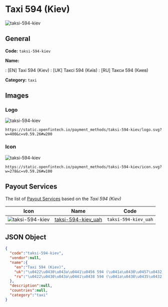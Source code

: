 
# Taxi 594 (Kiev) 
![taksi-594-kiev](https://static.openfintech.io/payment_methods/taksi-594-kiev/logo.svg?w=400&c=v0.59.26#w200)  

## General 
**Code:** `taksi-594-kiev` 
 
**Name:** 
 
:	[EN] Taxi 594 (Kiev) 
:	[UK] Таксі 594 (Київ) 
:	[RU] Такси 594 (Киев) 
 
**Category:** `taxi` 
 

## Images 

### Logo 
![taksi-594-kiev](https://static.openfintech.io/payment_methods/taksi-594-kiev/logo.svg?w=400&c=v0.59.26#w200)  

```
https://static.openfintech.io/payment_methods/taksi-594-kiev/logo.svg?w=400&c=v0.59.26#w200
```  

### Icon 
![taksi-594-kiev](https://static.openfintech.io/payment_methods/taksi-594-kiev/icon.svg?w=278&c=v0.59.26#w100)  

```
https://static.openfintech.io/payment_methods/taksi-594-kiev/icon.svg?w=278&c=v0.59.26#w100
```  

## Payout Services 
 
The list of [Payout Services](/payout-services/) based on the _Taxi 594 (Kiev)_ 

|Icon|Name|Code| 
|:---:|:---:|:---:| 
|![taksi-594-kiev](https://static.openfintech.io/payout_methods/taksi-594-kiev/icon.png?w=278&c=v0.59.26#w40) |[taksi-594-kiev_uah](/payout-services/taksi-594-kiev_uah/)|`taksi-594-kiev_uah`| 
 

## JSON Object 

```json
{
  "code":"taksi-594-kiev",
  "vendor":null,
  "name":{
    "en":"Taxi 594 (Kiev)",
    "uk":"\u0422\u0430\u043a\u0441\u0456 594 (\u041a\u0438\u0457\u0432)",
    "ru":"\u0422\u0430\u043a\u0441\u0438 594 (\u041a\u0438\u0435\u0432)"
  },
  "description":null,
  "countries":null,
  "category":"taxi"
}
```  
